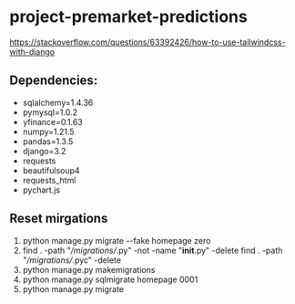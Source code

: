 # project-premarket-predictions
https://stackoverflow.com/questions/63392426/how-to-use-tailwindcss-with-django

## Dependencies:
- sqlalchemy=1.4.36
- pymysql=1.0.2
- yfinance=0.1.63
- numpy=1.21.5
- pandas=1.3.5
- django=3.2
- requests
- beautifulsoup4
- requests_html
- pychart.js


## Reset mirgations
1) python manage.py migrate --fake homepage zero
2) find . -path "*/migrations/*.py" -not -name "__init__.py" -delete
find . -path "*/migrations/*.pyc"  -delete
3) python manage.py makemigrations
4) python manage.py sqlmigrate homepage 0001
5) python manage.py migrate